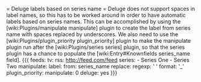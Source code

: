 = Deluge labels based on series name =
Deluge does not support spaces in label names, so this has to be worked around in order to have automatic labels based on series names. This can be accomplished by using the [wiki:Plugins/manipulate manipulate] plugin to create the label from series name with spaces replaced by underscores. We also need to use the [wiki:Plugins/plugin_priority plugin_priority] plugin to make the manipulate plugin run after the [wiki:Plugins/series series] plugin, so that the series plugin has a chance to populate the [wiki:Entry#Knownfields series_name field].
{{{
feeds:
  tv:
    rss: http://feed.com/feed
    series:
      - Series One
      - Series Two
    manipulate:
      label:
        from: series_name
        replace:
          regexp: ' '
          format: '_'
    plugin_priority:
      manipulate: 0
    deluge: yes
}}}